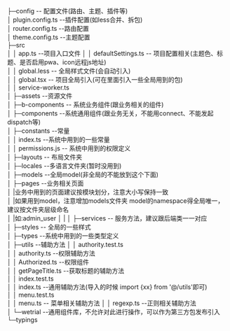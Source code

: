 ﻿├─config   -- 配置文件(路由、主题、插件等)  
│      plugin.config.ts  --插件配置(如less合并、拆包)    
│      router.config.ts  --路由配置  
│      theme.config.ts  --主题配置  
├─src  
│  │  app.ts  --项目入口文件 
│  │  defaultSettings.ts -- 项目配置相关(主题色、标题、是否启用pwa、icon远程js地址)  
│  │  global.less  -- 全局样式文件(会自动引入)  
│  │  global.tsx  -- 项目全局引入(可在里面引入一些全局用到的包)  
│  │  service-worker.ts  
│  ├─assets  --资源文件  
│  ├─b-components  -- 系统业务组件(跟业务相关的组件)  
│  ├─components    --系统通用组件(跟业务无关，不能用connect、不能发起dispatch等)  
│  ├─constants  --常量  
│  │      index.ts  --系统中用到的一些常量  
│  │      permissions.js  -- 系统中用到的权限定义    
│  ├─layouts   -- 布局文件夹   
│  ├─locales  --多语言文件夹(暂时没用到)  
│  ├─models  --全局model(非全局的不能放到这个下面)  
│  ├─pages  --业务相关页面  
│  |业务中用到的页面建议按模块划分，注意大小写保持一致  
│  |如果用到model，注意增加models文件夹 model的namespace得全局唯一，建议按文件夹层级命名  
│  |如:admin_user
│  |
│  ├─services  -- 服务方法，建议跟后端类一一对应  
│  ├─styles  -- 全局的一些样式  
│  ├─types  --系统中用到的一些类型定义    
│  ├─utils  --辅助方法
│  │      authority.test.ts  
│  │      authority.ts  --权限辅助方法  
│  │      Authorized.ts  --权限组件  
│  │      getPageTitle.ts  --获取标题的辅助方法    
│  │      index.test.ts  
│  │      index.ts  --通用辅助方法(导入的时候 import {xx} from '@/utils'即可)  
│  │      menu.test.ts  
│  │      menu.ts  -- 菜单相关辅助方法
│  │      regexp.ts --正则相关辅助方法   
│  └─wetrial --通用组件库，不允许对此进行操作，可以作为第三方包发布引入  
└─typings  